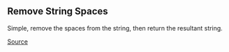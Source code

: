 ## Remove String Spaces

Simple, remove the spaces from the string, then return the resultant string.

[Source](https://www.codewars.com/kata/57eae20f5500ad98e50002c5/train/python)